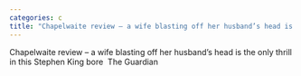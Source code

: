 ```yaml
---
categories: c
title: "Chapelwaite review – a wife blasting off her husband’s head is the only thrill in this Stephen King bore  The Guardian"
---
```

Chapelwaite review – a wife blasting off her husband’s head is the only thrill in this Stephen King bore&nbsp;&nbsp;The Guardian
